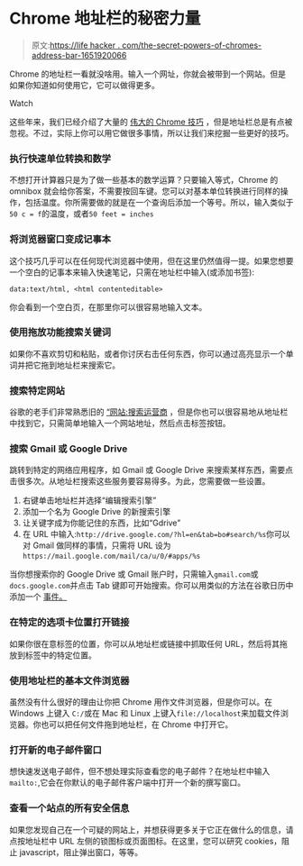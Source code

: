 # Chrome 地址栏的秘密力量

> 原文:[https://life hacker . com/the-secret-powers-of-chromes-address-bar-1651920066](https://lifehacker.com/the-secret-powers-of-chromes-address-bar-1651920066)

Chrome 的地址栏一看就没啥用。输入一个网址，你就会被带到一个网站。但是如果你知道如何使用它，它可以做得更多。

Watch

这些年来，我们已经介绍了大量的 [伟大的 Chrome 技巧](http://lifehacker.com/the-always-up-to-date-power-users-guide-to-chrome-5867446) ，但是地址栏总是有点被忽视。不过，实际上你可以用它做很多事情，所以让我们来挖掘一些更好的技巧。

### 执行快速单位转换和数学

不想打开计算器只是为了做一些基本的数学运算？只要输入等式，Chrome 的 omnibox 就会给你答案，不需要按回车键。您可以对基本单位转换进行同样的操作，包括温度。你所需要做的就是在一个查询后添加一个等号。所以，输入类似于`50 c = f`的温度，或者`50 feet = inches`

### 将浏览器窗口变成记事本

这个技巧几乎可以在任何现代浏览器中使用，但在这里仍然值得一提。如果您想要一个空白的记事本来输入快速笔记，只需在地址栏中输入(或添加书签):

```
data:text/html, <html contenteditable> 
```

你会看到一个空白页，在那里你可以很容易地输入文本。

### 使用拖放功能搜索关键词

如果你不喜欢剪切和粘贴，或者你讨厌右击任何东西，你可以通过高亮显示一个单词并把它拖到地址栏来搜索它。

### 搜索特定网站

谷歌的老手们非常熟悉旧的 [“网站:搜索运营商](http://lifehacker.com/how-to-search-lifehacker-com-using-google-5714674) ，但是你也可以很容易地从地址栏中找到它，只需简单地输入一个网站地址，然后点击标签按钮。

### 搜索 Gmail 或 Google Drive

跳转到特定的网络应用程序，如 Gmail 或 Google Drive 来搜索某样东西，需要点击很多次。从地址栏搜索这些服务要容易得多。为此，您需要做一些设置。

1.  右键单击地址栏并选择“编辑搜索引擎”
2.  添加一个名为 Google Drive 的新搜索引擎
3.  让关键字成为你能记住的东西，比如“Gdrive”
4.  在 URL 中输入:`http://drive.google.com/?hl=en&tab=bo#search/%s`你可以对 Gmail 做同样的事情，只需将 URL 设为`https://mail.google.com/mail/ca/u/0/#apps/%s`

当你想搜索你的 Google Drive 或 Gmail 账户时，只需输入`gmail.com`或`docs.google.com`并点击 Tab 键即可开始搜索。你可以用类似的方法在谷歌日历中添加一个 [事件。](http://lifehacker.com/add-events-to-google-calendar-from-your-browsers-addres-5715579)

### 在特定的选项卡位置打开链接

如果你很在意标签的位置，你可以从地址栏或链接中抓取任何 URL，然后将其拖放到标签中的特定位置。

### 使用地址栏的基本文件浏览器

虽然没有什么很好的理由让你把 Chrome 用作文件浏览器，但是你可以。在 Windows 上键入 `C:/`或在 Mac 和 Linux 上键入`file://localhost`来加载文件浏览器。你也可以把任何文件拖到地址栏，在 Chrome 中打开它。

### 打开新的电子邮件窗口

想快速发送电子邮件，但不想处理实际查看您的电子邮件？在地址栏中输入`mailto:`,它会在你默认的电子邮件客户端中打开一个新的撰写窗口。

### 查看一个站点的所有安全信息

如果您发现自己在一个可疑的网站上，并想获得更多关于它正在做什么的信息，请点按地址栏中 URL 左侧的锁图标或页面图标。在这里，您可以研究 cookies，阻止 javascript，阻止弹出窗口，等等。